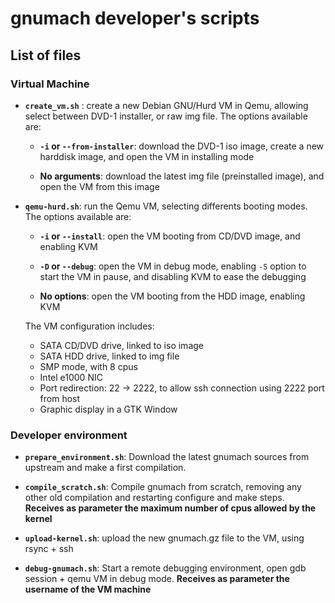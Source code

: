 # gnumach developer's scripts

## List of files

### Virtual Machine

- **`create_vm.sh`** : create a new Debian GNU/Hurd VM in Qemu, allowing select between DVD-1 installer, or raw img file. The options available are:
	+ **`-i` or `--from-installer`**: download the DVD-1 iso image, create a new harddisk image, and open the VM in installing mode  
	
	+ **No arguments**: download the latest img file (preinstalled image), and open the VM from this image

- **`qemu-hurd.sh`**: run the Qemu VM, selecting differents booting modes.  
   The options available are:
	+ **`-i` or `--install`**: open the VM booting from CD/DVD image, and enabling KVM  
	
	+ **`-D` or `--debug`**: open the VM in debug mode, enabling `-S` option to start the VM in pause, and disabling KVM to ease the debugging
	
	+ **No options**: open the VM booting from the HDD image, enabling KVM
 
 	The VM configuration includes:
 	
 	- SATA CD/DVD drive, linked to iso image
 	- SATA HDD drive, linked to img file
 	- SMP mode, with 8 cpus
 	- Intel e1000 NIC
 	- Port redirection: 22 -> 2222, to allow ssh connection using 2222 port from host
 	- Graphic display in a GTK Window

### Developer environment

- **`prepare_environment.sh`**: Download the latest gnumach sources from upstream and make a first compilation.

- **`compile_scratch.sh`**: Compile gnumach from scratch, removing any other old compilation and restarting configure and make steps. **Receives as parameter the maximum number of cpus allowed by the kernel**

- **`upload-kernel.sh`**: upload the new gnumach.gz file to the VM, using rsync + ssh  

- **`debug-gnumach.sh`**: Start a remote debugging environment, open gdb session + qemu VM in debug mode. **Receives as parameter the username of the VM machine**